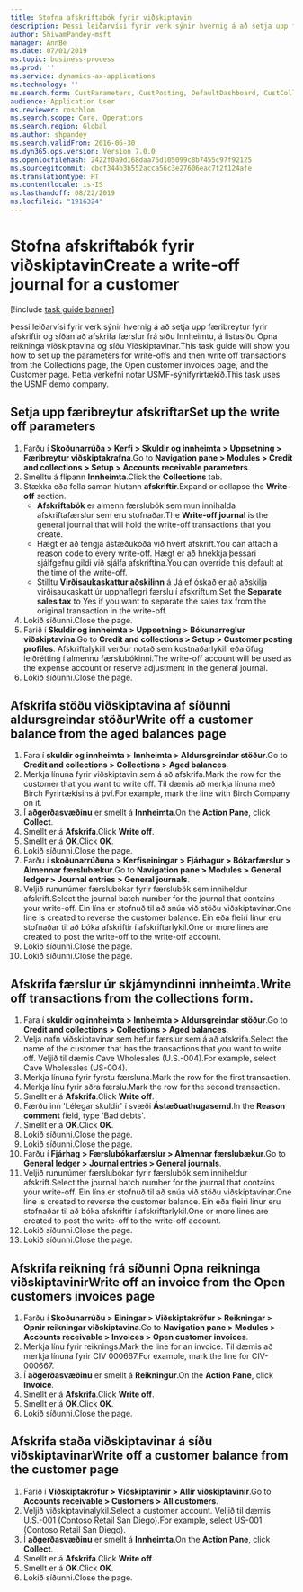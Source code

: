 ```yaml
---
title: Stofna afskriftabók fyrir viðskiptavin
description: Þessi leiðarvísi fyrir verk sýnir hvernig á að setja upp færibreytur fyrir afskriftir og síðan að afskrifa færslur frá síðu Innheimtu, á listasíðu Opna reikninga viðskiptavina og síðu Viðskiptavinar.
author: ShivamPandey-msft
manager: AnnBe
ms.date: 07/01/2019
ms.topic: business-process
ms.prod: ''
ms.service: dynamics-ax-applications
ms.technology: ''
ms.search.form: CustParameters, CustPosting, DefaultDashboard, CustCollectionsPoolsListPage, CustWriteOff, LedgerJournalTable, LedgerJournalTransDaily, CustCollections, CustOpenInvoicesListPage, CustTable
audience: Application User
ms.reviewer: roschlom
ms.search.scope: Core, Operations
ms.search.region: Global
ms.author: shpandey
ms.search.validFrom: 2016-06-30
ms.dyn365.ops.version: Version 7.0.0
ms.openlocfilehash: 2422f0a9d168daa76d105099c8b7455c97f92125
ms.sourcegitcommit: cbcf344b3b552acca56c3e27606eac7f2f124afe
ms.translationtype: HT
ms.contentlocale: is-IS
ms.lasthandoff: 08/22/2019
ms.locfileid: "1916324"
---
```

# <a name="create-a-write-off-journal-for-a-customer"></a><span data-ttu-id="09f2c-103">Stofna afskriftabók fyrir viðskiptavin</span><span class="sxs-lookup"><span data-stu-id="09f2c-103">Create a write-off journal for a customer</span></span>

[!include [task guide banner](../../includes/task-guide-banner.md)]

<span data-ttu-id="09f2c-104">Þessi leiðarvísi fyrir verk sýnir hvernig á að setja upp færibreytur fyrir afskriftir og síðan að afskrifa færslur frá síðu Innheimtu, á listasíðu Opna reikninga viðskiptavina og síðu Viðskiptavinar.</span><span class="sxs-lookup"><span data-stu-id="09f2c-104">This task guide will show you how to set up the parameters for write-offs and then write off transactions from the Collections page, the Open customer invoices page, and the Customer page.</span></span> <span data-ttu-id="09f2c-105">Þetta verkefni notar USMF-sýnifyrirtækið.</span><span class="sxs-lookup"><span data-stu-id="09f2c-105">This task uses the USMF demo company.</span></span>


## <a name="set-up-the-write-off-parameters"></a><span data-ttu-id="09f2c-106">Setja upp færibreytur afskriftar</span><span class="sxs-lookup"><span data-stu-id="09f2c-106">Set up the write off parameters</span></span>
1. <span data-ttu-id="09f2c-107">Farðu í **Skoðunarrúða > Kerfi > Skuldir og innheimta > Uppsetning > Færibreytur viðskiptakrafna**.</span><span class="sxs-lookup"><span data-stu-id="09f2c-107">Go to **Navigation pane > Modules > Credit and collections > Setup > Accounts receivable parameters**.</span></span>
2. <span data-ttu-id="09f2c-108">Smelltu á flipann **Innheimta**.</span><span class="sxs-lookup"><span data-stu-id="09f2c-108">Click the **Collections** tab.</span></span>
3. <span data-ttu-id="09f2c-109">Stækka eða fella saman hlutann **afskriftir**.</span><span class="sxs-lookup"><span data-stu-id="09f2c-109">Expand or collapse the **Write-off** section.</span></span>
    - <span data-ttu-id="09f2c-110">**Afskriftabók** er almenn færslubók sem mun innihalda afskriftafærslur sem eru stofnaðar.</span><span class="sxs-lookup"><span data-stu-id="09f2c-110">The **Write-off journal** is the general journal that will hold the write-off transactions that you create.</span></span>  
    - <span data-ttu-id="09f2c-111">Hægt er að tengja ástæðukóða við hvert afskrift.</span><span class="sxs-lookup"><span data-stu-id="09f2c-111">You can attach a reason code to every write-off.</span></span> <span data-ttu-id="09f2c-112">Hægt er að hnekkja þessari sjálfgefnu gildi við sjálfa afskriftina.</span><span class="sxs-lookup"><span data-stu-id="09f2c-112">You can override this default at the time of the write-off.</span></span>  
    - <span data-ttu-id="09f2c-113">Stilltu **Virðisaukaskattur aðskilinn** á Já ef óskað er að aðskilja virðisaukaskatt úr upphaflegri færslu í afskriftum.</span><span class="sxs-lookup"><span data-stu-id="09f2c-113">Set the **Separate sales tax** to Yes if you want to separate the sales tax from the original transaction in the write-off.</span></span>  
4. <span data-ttu-id="09f2c-114">Lokið síðunni.</span><span class="sxs-lookup"><span data-stu-id="09f2c-114">Close the page.</span></span>
5. <span data-ttu-id="09f2c-115">Farið í **Skuldir og innheimta > Uppsetning > Bókunarreglur viðskiptavina**.</span><span class="sxs-lookup"><span data-stu-id="09f2c-115">Go to **Credit and collections > Setup > Customer posting profiles**.</span></span> <span data-ttu-id="09f2c-116">Afskriftalykill verður notað sem kostnaðarlykill eða öfug leiðrétting í almennu færslubókinni.</span><span class="sxs-lookup"><span data-stu-id="09f2c-116">The write-off account will be used as the expense account or reserve adjustment in the general journal.</span></span>
6. <span data-ttu-id="09f2c-117">Lokið síðunni.</span><span class="sxs-lookup"><span data-stu-id="09f2c-117">Close the page.</span></span>

## <a name="write-off-a-customer-balance-from-the-aged-balances-page"></a><span data-ttu-id="09f2c-118">Afskrifa stöðu viðskiptavina af síðunni aldursgreindar stöður</span><span class="sxs-lookup"><span data-stu-id="09f2c-118">Write off a customer balance from the aged balances page</span></span>
1. <span data-ttu-id="09f2c-119">Fara í **skuldir og innheimta > Innheimta > Aldursgreindar stöður**.</span><span class="sxs-lookup"><span data-stu-id="09f2c-119">Go to **Credit and collections > Collections > Aged balances**.</span></span>
2. <span data-ttu-id="09f2c-120">Merkja línuna fyrir viðskiptavin sem á að afskrifa.</span><span class="sxs-lookup"><span data-stu-id="09f2c-120">Mark the row for the customer that you want to write off.</span></span> <span data-ttu-id="09f2c-121">Til dæmis að merkja línuna með Birch Fyrirtækisins á því.</span><span class="sxs-lookup"><span data-stu-id="09f2c-121">For example, mark the line with Birch Company on it.</span></span>
3. <span data-ttu-id="09f2c-122">Í **aðgerðasvæðinu** er smellt á **Innheimta**.</span><span class="sxs-lookup"><span data-stu-id="09f2c-122">On the **Action Pane**, click **Collect**.</span></span>
4. <span data-ttu-id="09f2c-123">Smellt er á **Afskrifa**.</span><span class="sxs-lookup"><span data-stu-id="09f2c-123">Click **Write off**.</span></span>
5. <span data-ttu-id="09f2c-124">Smellt er á **OK**.</span><span class="sxs-lookup"><span data-stu-id="09f2c-124">Click **OK**.</span></span>
6. <span data-ttu-id="09f2c-125">Lokið síðunni.</span><span class="sxs-lookup"><span data-stu-id="09f2c-125">Close the page.</span></span>
7. <span data-ttu-id="09f2c-126">Farðu í **skoðunarrúðuna > Kerfiseiningar > Fjárhagur > Bókarfærslur > Almennar færslubækur**.</span><span class="sxs-lookup"><span data-stu-id="09f2c-126">Go to **Navigation pane > Modules > General ledger > Journal entries > General journals**.</span></span>
8. <span data-ttu-id="09f2c-127">Veljið rununúmer færslubókar fyrir færslubók sem inniheldur afskrift.</span><span class="sxs-lookup"><span data-stu-id="09f2c-127">Select the journal batch number for the journal that contains your write-off.</span></span> <span data-ttu-id="09f2c-128">Ein lína er stofnuð til að snúa við stöðu viðskiptavinar.</span><span class="sxs-lookup"><span data-stu-id="09f2c-128">One line is created to reverse the customer balance.</span></span> <span data-ttu-id="09f2c-129">Ein eða fleiri línur eru stofnaðar til að bóka afskriftir í afskriftarlykil.</span><span class="sxs-lookup"><span data-stu-id="09f2c-129">One or more lines are created to post the write-off to the write-off account.</span></span>  
9. <span data-ttu-id="09f2c-130">Lokið síðunni.</span><span class="sxs-lookup"><span data-stu-id="09f2c-130">Close the page.</span></span>
10. <span data-ttu-id="09f2c-131">Lokið síðunni.</span><span class="sxs-lookup"><span data-stu-id="09f2c-131">Close the page.</span></span>

## <a name="write-off-transactions-from-the-collections-form"></a><span data-ttu-id="09f2c-132">Afskrifa færslur úr skjámyndinni innheimta.</span><span class="sxs-lookup"><span data-stu-id="09f2c-132">Write off transactions from the collections form.</span></span>
1. <span data-ttu-id="09f2c-133">Fara í **skuldir og innheimta > Innheimta > Aldursgreindar stöður**.</span><span class="sxs-lookup"><span data-stu-id="09f2c-133">Go to **Credit and collections > Collections > Aged balances**.</span></span>
2. <span data-ttu-id="09f2c-134">Velja nafn viðskiptavinar sem hefur færslur sem á að afskrifa.</span><span class="sxs-lookup"><span data-stu-id="09f2c-134">Select the name of the customer that has the transactions that you want to write off.</span></span> <span data-ttu-id="09f2c-135">Veljið til dæmis Cave Wholesales (U.S.-004).</span><span class="sxs-lookup"><span data-stu-id="09f2c-135">For example, select Cave Wholesales (US-004).</span></span>
3. <span data-ttu-id="09f2c-136">Merkja línuna fyrir fyrstu færsluna.</span><span class="sxs-lookup"><span data-stu-id="09f2c-136">Mark the row for the first transaction.</span></span>
4. <span data-ttu-id="09f2c-137">Merkja línu fyrir aðra færslu.</span><span class="sxs-lookup"><span data-stu-id="09f2c-137">Mark the row for the second transaction.</span></span>
5. <span data-ttu-id="09f2c-138">Smellt er á **Afskrifa**.</span><span class="sxs-lookup"><span data-stu-id="09f2c-138">Click **Write off**.</span></span>
6. <span data-ttu-id="09f2c-139">Færðu inn 'Lélegar skuldir' í svæði **Ástæðuathugasemd**.</span><span class="sxs-lookup"><span data-stu-id="09f2c-139">In the **Reason comment** field, type 'Bad debts'.</span></span>
7. <span data-ttu-id="09f2c-140">Smellt er á **OK**.</span><span class="sxs-lookup"><span data-stu-id="09f2c-140">Click **OK**.</span></span>
8. <span data-ttu-id="09f2c-141">Lokið síðunni.</span><span class="sxs-lookup"><span data-stu-id="09f2c-141">Close the page.</span></span>
9. <span data-ttu-id="09f2c-142">Lokið síðunni.</span><span class="sxs-lookup"><span data-stu-id="09f2c-142">Close the page.</span></span>
10. <span data-ttu-id="09f2c-143">Farðu í **Fjárhag > Færslubókarfærslur > Almennar færslubækur**.</span><span class="sxs-lookup"><span data-stu-id="09f2c-143">Go to **General ledger > Journal entries > General journals**.</span></span>
11. <span data-ttu-id="09f2c-144">Veljið rununúmer færslubókar fyrir færslubók sem inniheldur afskrift.</span><span class="sxs-lookup"><span data-stu-id="09f2c-144">Select the journal batch number for the journal that contains your write-off.</span></span> <span data-ttu-id="09f2c-145">Ein lína er stofnuð til að snúa við stöðu viðskiptavinar.</span><span class="sxs-lookup"><span data-stu-id="09f2c-145">One line is created to reverse the customer balance.</span></span> <span data-ttu-id="09f2c-146">Ein eða fleiri línur eru stofnaðar til að bóka afskriftir í afskriftarlykil.</span><span class="sxs-lookup"><span data-stu-id="09f2c-146">One or more lines are created to post the write-off to the write-off account.</span></span>  
12. <span data-ttu-id="09f2c-147">Lokið síðunni.</span><span class="sxs-lookup"><span data-stu-id="09f2c-147">Close the page.</span></span>
13. <span data-ttu-id="09f2c-148">Lokið síðunni.</span><span class="sxs-lookup"><span data-stu-id="09f2c-148">Close the page.</span></span>

## <a name="write-off-an-invoice-from-the-open-customers-invoices-page"></a><span data-ttu-id="09f2c-149">Afskrifa reikning frá síðunni Opna reikninga viðskiptavinir</span><span class="sxs-lookup"><span data-stu-id="09f2c-149">Write off an invoice from the Open customers invoices page</span></span>
1. <span data-ttu-id="09f2c-150">Farðu í **Skoðunarrúðu > Einingar > Viðskiptakröfur > Reikningar > Opnir reikningar viðskiptavina**.</span><span class="sxs-lookup"><span data-stu-id="09f2c-150">Go to **Navigation pane > Modules > Accounts receivable > Invoices > Open customer invoices**.</span></span>
2. <span data-ttu-id="09f2c-151">Merkja línu fyrir reiknings.</span><span class="sxs-lookup"><span data-stu-id="09f2c-151">Mark the line for an invoice.</span></span> <span data-ttu-id="09f2c-152">Til dæmis að merkja línuna fyrir CIV 000667.</span><span class="sxs-lookup"><span data-stu-id="09f2c-152">For example, mark the line for CIV-000667.</span></span>
3. <span data-ttu-id="09f2c-153">Í **aðgerðasvæðinu** er smellt á **Reikningur**.</span><span class="sxs-lookup"><span data-stu-id="09f2c-153">On the **Action Pane**, click **Invoice**.</span></span>
4. <span data-ttu-id="09f2c-154">Smellt er á **Afskrifa**.</span><span class="sxs-lookup"><span data-stu-id="09f2c-154">Click **Write off**.</span></span>
5. <span data-ttu-id="09f2c-155">Smellt er á **OK**.</span><span class="sxs-lookup"><span data-stu-id="09f2c-155">Click **OK**.</span></span>
6. <span data-ttu-id="09f2c-156">Lokið síðunni.</span><span class="sxs-lookup"><span data-stu-id="09f2c-156">Close the page.</span></span>

## <a name="write-off-a-customer-balance-from-the-customer-page"></a><span data-ttu-id="09f2c-157">Afskrifa staða viðskiptavinar á síðu viðskiptavinar</span><span class="sxs-lookup"><span data-stu-id="09f2c-157">Write off a customer balance from the customer page</span></span>
1. <span data-ttu-id="09f2c-158">Farið í **Viðskiptakröfur > Viðskiptavinir > Allir viðskiptavinir**.</span><span class="sxs-lookup"><span data-stu-id="09f2c-158">Go to **Accounts receivable > Customers > All customers**.</span></span>
2. <span data-ttu-id="09f2c-159">Veljið viðskiptavinalykil.</span><span class="sxs-lookup"><span data-stu-id="09f2c-159">Select a customer account.</span></span> <span data-ttu-id="09f2c-160">Veljið til dæmis U.S.-001 (Contoso Retail San Diego).</span><span class="sxs-lookup"><span data-stu-id="09f2c-160">For example, select US-001 (Contoso Retail San Diego).</span></span>
3. <span data-ttu-id="09f2c-161">Í **aðgerðasvæðinu** er smellt á **Innheimta**.</span><span class="sxs-lookup"><span data-stu-id="09f2c-161">On the **Action Pane**, click **Collect**.</span></span>
4. <span data-ttu-id="09f2c-162">Smellt er á **Afskrifa**.</span><span class="sxs-lookup"><span data-stu-id="09f2c-162">Click **Write off**.</span></span>
5. <span data-ttu-id="09f2c-163">Smellt er á **OK**.</span><span class="sxs-lookup"><span data-stu-id="09f2c-163">Click **OK**.</span></span>
6. <span data-ttu-id="09f2c-164">Lokið síðunni.</span><span class="sxs-lookup"><span data-stu-id="09f2c-164">Close the page.</span></span>

